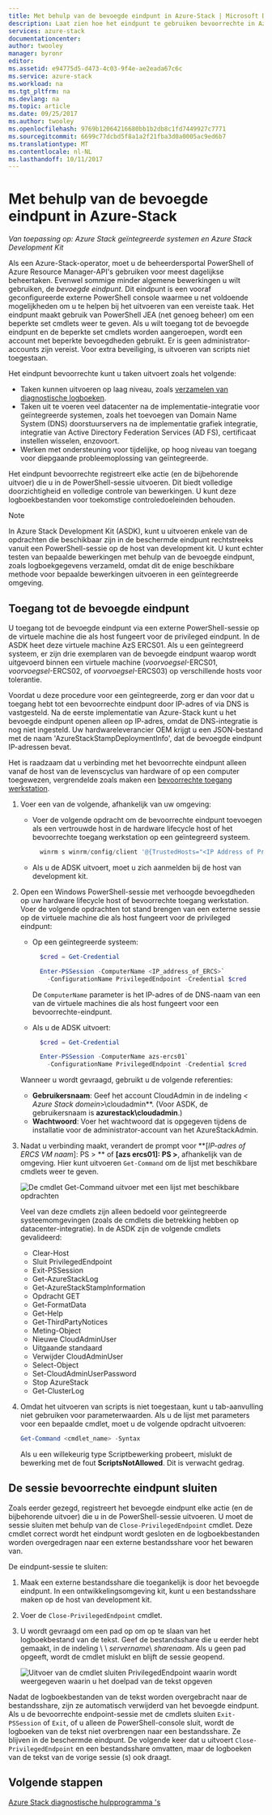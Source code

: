 ```yaml
---
title: Met behulp van de bevoegde eindpunt in Azure-Stack | Microsoft Docs
description: Laat zien hoe het eindpunt te gebruiken bevoorrechte in Azure-Stack (voor een Azure-Stack-operator).
services: azure-stack
documentationcenter: 
author: twooley
manager: byronr
editor: 
ms.assetid: e94775d5-d473-4c03-9f4e-ae2eada67c6c
ms.service: azure-stack
ms.workload: na
ms.tgt_pltfrm: na
ms.devlang: na
ms.topic: article
ms.date: 09/25/2017
ms.author: twooley
ms.openlocfilehash: 9769b12064216680bb1b2db8c1fd7449927c7771
ms.sourcegitcommit: 6699c77dcbd5f8a1a2f21fba3d0a0005ac9ed6b7
ms.translationtype: MT
ms.contentlocale: nl-NL
ms.lasthandoff: 10/11/2017
---
```

# <a name="using-the-privileged-endpoint-in-azure-stack"></a>Met behulp van de bevoegde eindpunt in Azure-Stack

*Van toepassing op: Azure Stack geïntegreerde systemen en Azure Stack Development Kit*

Als een Azure-Stack-operator, moet u de beheerdersportal PowerShell of Azure Resource Manager-API's gebruiken voor meest dagelijkse beheertaken. Evenwel sommige minder algemene bewerkingen u wilt gebruiken, de *bevoegde eindpunt*. Dit eindpunt is een vooraf geconfigureerde externe PowerShell console waarmee u net voldoende mogelijkheden om u te helpen bij het uitvoeren van een vereiste taak. Het eindpunt maakt gebruik van PowerShell JEA (net genoeg beheer) om een beperkte set cmdlets weer te geven. Als u wilt toegang tot de bevoegde eindpunt en de beperkte set cmdlets worden aangeroepen, wordt een account met beperkte bevoegdheden gebruikt. Er is geen administrator-accounts zijn vereist. Voor extra beveiliging, is uitvoeren van scripts niet toegestaan.

Het eindpunt bevoorrechte kunt u taken uitvoert zoals het volgende:

- Taken kunnen uitvoeren op laag niveau, zoals [verzamelen van diagnostische logboeken](https://docs.microsoft.com/azure/azure-stack/azure-stack-diagnostics#log-collection-tool).
- Taken uit te voeren veel datacenter na de implementatie-integratie voor geïntegreerde systemen, zoals het toevoegen van Domain Name System (DNS) doorstuurservers na de implementatie grafiek integratie, integratie van Active Directory Federation Services (AD FS), certificaat instellen wisselen, enzovoort.
- Werken met ondersteuning voor tijdelijke, op hoog niveau van toegang voor diepgaande probleemoplossing van geïntegreerde. 

Het eindpunt bevoorrechte registreert elke actie (en de bijbehorende uitvoer) die u in de PowerShell-sessie uitvoeren. Dit biedt volledige doorzichtigheid en volledige controle van bewerkingen. U kunt deze logboekbestanden voor toekomstige controledoeleinden behouden.

> [!NOTE]
> In Azure Stack Development Kit (ASDK), kunt u uitvoeren enkele van de opdrachten die beschikbaar zijn in de beschermde eindpunt rechtstreeks vanuit een PowerShell-sessie op de host van development kit. U kunt echter testen van bepaalde bewerkingen met behulp van de bevoegde eindpunt, zoals logboekgegevens verzameld, omdat dit de enige beschikbare methode voor bepaalde bewerkingen uitvoeren in een geïntegreerde omgeving.

## <a name="access-the-privileged-endpoint"></a>Toegang tot de bevoegde eindpunt

U toegang tot de bevoegde eindpunt via een externe PowerShell-sessie op de virtuele machine die als host fungeert voor de privileged eindpunt. In de ASDK heet deze virtuele machine AzS ERCS01. Als u een geïntegreerd systeem, er zijn drie exemplaren van de bevoegde eindpunt waarop wordt uitgevoerd binnen een virtuele machine (*voorvoegsel*-ERCS01, *voorvoegsel*-ERCS02, of *voorvoegsel*-ERCS03) op verschillende hosts voor tolerantie. 

Voordat u deze procedure voor een geïntegreerde, zorg er dan voor dat u toegang hebt tot een bevoorrechte eindpunt door IP-adres of via DNS is vastgesteld. Na de eerste implementatie van Azure-Stack kunt u het bevoegde eindpunt openen alleen op IP-adres, omdat de DNS-integratie is nog niet ingesteld. Uw hardwareleverancier OEM krijgt u een JSON-bestand met de naam 'AzureStackStampDeploymentInfo', dat de bevoegde eindpunt IP-adressen bevat.

Het is raadzaam dat u verbinding met het bevoorrechte eindpunt alleen vanaf de host van de levenscyclus van hardware of op een computer toegewezen, vergrendelde zoals maken een [bevoorrechte toegang werkstation](https://docs.microsoft.com/windows-server/identity/securing-privileged-access/privileged-access-workstations).

1. Voer een van de volgende, afhankelijk van uw omgeving:

    - Voer de volgende opdracht om de bevoorrechte eindpunt toevoegen als een vertrouwde host in de hardware lifecycle host of het bevoorrechte toegang werkstation op een geïntegreerd systeem.

      ````PowerShell
        winrm s winrm/config/client '@{TrustedHosts="<IP Address of Privileged Endpoint>"}'
      ````
    - Als u de ADSK uitvoert, moet u zich aanmelden bij de host van development kit.

2. Open een Windows PowerShell-sessie met verhoogde bevoegdheden op uw hardware lifecycle host of bevoorrechte toegang werkstation. Voer de volgende opdrachten tot stand brengen van een externe sessie op de virtuele machine die als host fungeert voor de privileged eindpunt:
 
    - Op een geïntegreerde systeem:
      ````PowerShell
        $cred = Get-Credential

        Enter-PSSession -ComputerName <IP_address_of_ERCS>`
          -ConfigurationName PrivilegedEndpoint -Credential $cred
      ````
      De `ComputerName` parameter is het IP-adres of de DNS-naam van een van de virtuele machines die als host fungeert voor een bevoorrechte-eindpunt. 
    - Als u de ADSK uitvoert:
     
      ````PowerShell
        $cred = Get-Credential

        Enter-PSSession -ComputerName azs-ercs01`
          -ConfigurationName PrivilegedEndpoint -Credential $cred
      ```` 
   Wanneer u wordt gevraagd, gebruikt u de volgende referenties:

      - **Gebruikersnaam**: Geef het account CloudAdmin in de indeling  **&lt;* Azure Stack domein*&gt;\cloudadmin**. (Voor ASDK, de gebruikersnaam is **azurestack\cloudadmin**.)
      - **Wachtwoord**: Voer het wachtwoord dat is opgegeven tijdens de installatie voor de administrator-account van het AzureStackAdmin.
    
3.  Nadat u verbinding maakt, verandert de prompt voor  **[*IP-adres of ERCS VM naam*]: PS > ** of **[azs ercs01]: PS >**, afhankelijk van de omgeving. Hier kunt uitvoeren `Get-Command` om de lijst met beschikbare cmdlets weer te geven.

    ![De cmdlet Get-Command uitvoer met een lijst met beschikbare opdrachten](media/azure-stack-privileged-endpoint/getcommandoutput.png)

    Veel van deze cmdlets zijn alleen bedoeld voor geïntegreerde systeemomgevingen (zoals de cmdlets die betrekking hebben op datacenter-integratie). In de ASDK zijn de volgende cmdlets gevalideerd:

    - Clear-Host
    - Sluit PrivilegedEndpoint
    - Exit-PSSession
    - Get-AzureStackLog
    - Get-AzureStackStampInformation
    - Opdracht GET
    - Get-FormatData
    - Get-Help
    - Get-ThirdPartyNotices
    - Meting-Object
    - Nieuwe CloudAdminUser
    - Uitgaande standaard
    - Verwijder CloudAdminUser
    - Select-Object
    - Set-CloudAdminUserPassword
    - Stop AzureStack
    - Get-ClusterLog

4.  Omdat het uitvoeren van scripts is niet toegestaan, kunt u tab-aanvulling niet gebruiken voor parameterwaarden. Als u de lijst met parameters voor een bepaalde cmdlet, moet u de volgende opdracht uitvoeren:

    ````PowerShell
    Get-Command <cmdlet_name> -Syntax
    ```` 
    Als u een willekeurig type Scriptbewerking probeert, mislukt de bewerking met de fout **ScriptsNotAllowed**. Dit is verwacht gedrag.

## <a name="close-the-privileged-endpoint-session"></a>De sessie bevoorrechte eindpunt sluiten

 Zoals eerder gezegd, registreert het bevoegde eindpunt elke actie (en de bijbehorende uitvoer) die u in de PowerShell-sessie uitvoeren. U moet de sessie sluiten met behulp van de `Close-PrivilegedEndpoint` cmdlet. Deze cmdlet correct wordt het eindpunt wordt gesloten en de logboekbestanden worden overgedragen naar een externe bestandsshare voor het bewaren van.

De eindpunt-sessie te sluiten:

1. Maak een externe bestandsshare die toegankelijk is door het bevoegde eindpunt. In een ontwikkelingsomgeving kit, kunt u een bestandsshare maken op de host van development kit.
2. Voer de `Close-PrivilegedEndpoint` cmdlet. 
3. U wordt gevraagd om een pad op om op te slaan van het logboekbestand van de tekst. Geef de bestandsshare die u eerder hebt gemaakt, in de indeling &#92; &#92; *servername*&#92; *sharenaam*. Als u geen pad opgeeft, wordt de cmdlet mislukt en blijft de sessie geopend. 

    ![Uitvoer van de cmdlet sluiten PrivilegedEndpoint waarin wordt weergegeven waarin u het doelpad van de tekst opgeven](media/azure-stack-privileged-endpoint/closeendpoint.png)

Nadat de logboekbestanden van de tekst worden overgebracht naar de bestandsshare, zijn ze automatisch verwijderd van het bevoegde eindpunt. Als u de bevoorrechte endpoint-sessie met de cmdlets sluiten `Exit-PSSession` of `Exit`, of u alleen de PowerShell-console sluit, wordt de logboeken van de tekst niet overbrengen naar een bestandsshare. Ze blijven in de beschermde eindpunt. De volgende keer dat u uitvoert `Close-PrivilegedEndpoint` en een bestandsshare omvatten, maar de logboeken van de tekst van de vorige sessie (s) ook draagt.

## <a name="next-steps"></a>Volgende stappen
[Azure Stack diagnostische hulpprogramma 's](azure-stack-diagnostics.md)







